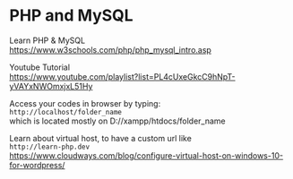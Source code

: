 # PHP and MySQL

Learn PHP & MySQL  
https://www.w3schools.com/php/php_mysql_intro.asp

Youtube Tutorial   
https://www.youtube.com/playlist?list=PL4cUxeGkcC9hNpT-yVAYxNWOmxjxL51Hy

Access your codes in browser by typing:   
`http://localhost/folder_name`   
which is located mostly on D://xampp/htdocs/folder_name

Learn about virtual host, to have a custom url like   
`http://learn-php.dev`   
https://www.cloudways.com/blog/configure-virtual-host-on-windows-10-for-wordpress/